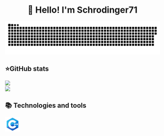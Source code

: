 <h1 align="center">👋 Hello! I'm Schrodinger71 </h1>

<p align="center">
 <img width="600" src="assets/github-snake.svg" alt="snake"/>
</p>

  <h2><b>⭐GitHub stats</b></h2>
  <p>
   <img src="https://github-readme-stats.vercel.app/api/top-langs/?username=Schrodinger71&theme=dracula&layout=compact&hide_border=true&bg_color=00000000" />
   <br>
   <img src="https://github-readme-stats.vercel.app/api?username=Schrodinger71&count_private=true&show_icons=true&theme=dracula&hide_border=true&bg_color=00000000" />
    <br>
  </p>

<h2><b>📚 Technologies and tools</b></h2>
  <p>
    <img src="assets/icons8-c++-48.png", src="assets/github-logo_icon-icons.com_73546.png", src="assets/icons8-net-framework-48.png", src="assets/icons8-логотип-c-sharp-48.png", src="assets/python_94570.png"  />
  </p>
</details>



<!--
**Schrodinger71/Schrodinger71** is a ✨ _special_ ✨ repository because its `README.md` (this file) appears on your GitHub profile.

Here are some ideas to get you started:

- 🔭 I’m currently working on ...
- 🌱 I’m currently learning ...
- 👯 I’m looking to collaborate on ...
- 🤔 I’m looking for help with ...
- 💬 Ask me about ...
- 📫 How to reach me: ...
- 😄 Pronouns: ...
- ⚡ Fun fact: ...
-->
